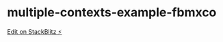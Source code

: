 # multiple-contexts-example-fbmxco

[Edit on StackBlitz ⚡️](https://stackblitz.com/edit/multiple-contexts-example-fbmxco)